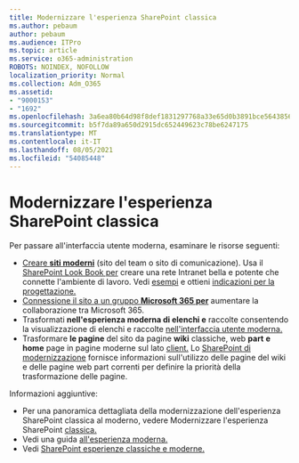 ```yaml
---
title: Modernizzare l'esperienza SharePoint classica
ms.author: pebaum
author: pebaum
ms.audience: ITPro
ms.topic: article
ms.service: o365-administration
ROBOTS: NOINDEX, NOFOLLOW
localization_priority: Normal
ms.collection: Adm_O365
ms.assetid:
- "9000153"
- "1692"
ms.openlocfilehash: 3a6ea80b64d98f8def1831297768a33e65d0b3891bce564385631ad01a5a2602
ms.sourcegitcommit: b5f7da89a650d2915dc652449623c78be6247175
ms.translationtype: MT
ms.contentlocale: it-IT
ms.lasthandoff: 08/05/2021
ms.locfileid: "54085448"
---
```

# <a name="modernize-your-classic-sharepoint-experience"></a>Modernizzare l'esperienza SharePoint classica

Per passare all'interfaccia utente moderna, esaminare le risorse seguenti:

- [Creare **siti moderni**](https://support.office.com/article/create-a-team-site-in-sharepoint-ef10c1e7-15f3-42a3-98aa-b5972711777d) (sito del team o sito di comunicazione). Usa il [SharePoint Look Book per](https://lookbook.microsoft.com/assets/SharePoint_lookbook_2019.pdf) creare una rete Intranet bella e potente che connette l'ambiente di lavoro. Vedi [esempi](https://lookbook.microsoft.com/) e ottieni [indicazioni per la progettazione.](https://spdesign.azurewebsites.net/)
- [Connessione il sito a un gruppo **Microsoft 365 per**](https://docs.microsoft.com/sharepoint/dev/transform/modernize-connect-to-office365-group) aumentare la collaborazione tra Microsoft 365.
- Trasformati **nell'esperienza moderna di elenchi e** raccolte consentendo la visualizzazione di elenchi e raccolte [nell'interfaccia utente moderna.](https://docs.microsoft.com/sharepoint/dev/transform/modernize-userinterface-lists-and-libraries)
- Trasformare **le pagine** del sito da pagine **wiki** classiche, web **part** **e home** page in pagine moderne sul lato [client.](https://docs.microsoft.com/sharepoint/dev/transform/modernize-userinterface-site-pages) Lo [SharePoint di modernizzazione](https://docs.microsoft.com/sharepoint/dev/transform/modernize-scanner) fornisce informazioni sull'utilizzo delle pagine del wiki e delle pagine web part correnti per definire la priorità della trasformazione delle pagine.

Informazioni aggiuntive:

- Per una panoramica dettagliata della modernizzazione dell'esperienza SharePoint classica al moderno, vedere Modernizzare l'esperienza SharePoint [classica.](https://docs.microsoft.com/sharepoint/dev/transform/modernize-classic-sites)
- Vedi una guida [all'esperienza moderna.](https://docs.microsoft.com/sharepoint/guide-to-sharepoint-modern-experience)
- Vedi [SharePoint esperienze classiche e moderne.](https://support.office.com/article/sharepoint-classic-and-modern-experiences-5725c103-505d-4a6e-9350-300d3ec7d73f)
